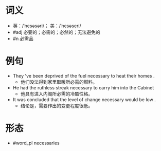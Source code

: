 # 词义
- 英：/ˈnesəsəri/； 美：/ˈnesəseri/
- #adj 必要的；必需的；必然的；无法避免的
- #n 必需品
# 例句
- They 've been deprived of the fuel necessary to heat their homes .
	- 他们没法得到家里取暖所必需的燃料。
- He had the ruthless streak necessary to carry him into the Cabinet
	- 他具有进入内阁所必需的冷酷性格。
- It was concluded that the level of change necessary would be low .
	- 结论是，需要作出的变更程度很低。
# 形态
- #word_pl necessaries
